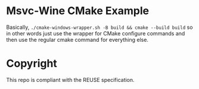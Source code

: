 # Msvc-Wine CMake Example

Basically, `./cmake-windows-wrapper.sh -B build && cmake --build build` so in other words just use the wrapper for CMake configure commands and then use the regular cmake command for everything else.

# Copyright

This repo is compliant with the REUSE specification.
